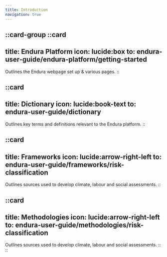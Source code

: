 ```yaml
---
title: Introduction
navigation: true
---
```


::card-group
  ::card
  ---
  title: Endura Platform
  icon: lucide:box
  to: endura-user-guide/endura-platform/getting-started
  ---
  Outlines the Endura webpage set up & various pages.
  ::

  ::card
  ---
  title: Dictionary
  icon: lucide:book-text
  to: endura-user-guide/dictionary
  ---
  Outlines key terms and definitions relevant to the Endura platform.
  ::

  ::card
  ---
  title: Frameworks
  icon: lucide:arrow-right-left
  to: endura-user-guide/frameworks/risk-classification
  ---
  Outlines sources used to develop climate, labour and social assessments.
  ::

  ::card
  ---
  title: Methodologies
  icon: lucide:arrow-right-left
  to: endura-user-guide/methodologies/risk-classification
  ---
  Outlines sources used to develop climate, labour and social assessments.
  ::
::
